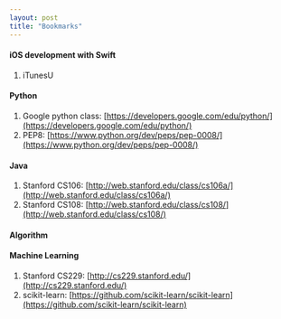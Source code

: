 ```yaml
---
layout: post
title: "Bookmarks"
---
```

#### iOS development with Swift

1. iTunesU

#### Python

1. Google python class: [https://developers.google.com/edu/python/](https://developers.google.com/edu/python/)
2. PEP8: [https://www.python.org/dev/peps/pep-0008/](https://www.python.org/dev/peps/pep-0008/)

#### Java

1. Stanford CS106: [http://web.stanford.edu/class/cs106a/](http://web.stanford.edu/class/cs106a/)
2. Stanford CS108: [http://web.stanford.edu/class/cs108/](http://web.stanford.edu/class/cs108/)

#### Algorithm


#### Machine Learning

1. Stanford CS229: [http://cs229.stanford.edu/](http://cs229.stanford.edu/)
2. scikit-learn: [https://github.com/scikit-learn/scikit-learn](https://github.com/scikit-learn/scikit-learn)

